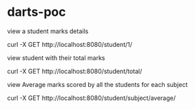 # darts-poc

view a student marks details

curl -X GET http://localhost:8080/student/1/

view student with their total marks

curl -X GET http://localhost:8080/student/total/

view Average marks scored by all the students for each subject

curl -X GET http://localhost:8080/student/subject/average/